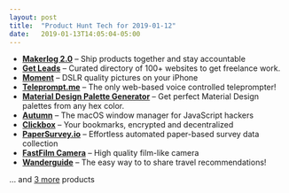 ```yaml
---
layout: post
title:  "Product Hunt Tech for 2019-01-12"
date:   2019-01-13T14:05:04-05:00
---
```


* **[Makerlog 2.0](https://www.producthunt.com/posts/makerlog-2-0?utm_campaign=producthunt-api&utm_medium=api&utm_source=Application%3A+Daily+Digest+RSS+%28ID%3A+3202%29)** – Ship products together and stay accountable
* **[Get Leads](https://www.producthunt.com/posts/get-leads?utm_campaign=producthunt-api&utm_medium=api&utm_source=Application%3A+Daily+Digest+RSS+%28ID%3A+3202%29)** – Curated directory of 100+ websites to get freelance work.
* **[Moment](https://www.producthunt.com/posts/moment-5b7a4dd9-e466-4005-a5e2-3dbd99087e84?utm_campaign=producthunt-api&utm_medium=api&utm_source=Application%3A+Daily+Digest+RSS+%28ID%3A+3202%29)** – DSLR quality pictures on your iPhone
* **[Teleprompt.me](https://www.producthunt.com/posts/teleprompt-me?utm_campaign=producthunt-api&utm_medium=api&utm_source=Application%3A+Daily+Digest+RSS+%28ID%3A+3202%29)** – The only web-based voice controlled teleprompter!
* **[Material Design Palette Generator](https://www.producthunt.com/posts/material-design-palette-generator?utm_campaign=producthunt-api&utm_medium=api&utm_source=Application%3A+Daily+Digest+RSS+%28ID%3A+3202%29)** – Get perfect Material Design palettes from any hex color.
* **[Autumn](https://www.producthunt.com/posts/autumn-2?utm_campaign=producthunt-api&utm_medium=api&utm_source=Application%3A+Daily+Digest+RSS+%28ID%3A+3202%29)** – The macOS window manager for JavaScript hackers
* **[Clickbox](https://www.producthunt.com/posts/clickbox?utm_campaign=producthunt-api&utm_medium=api&utm_source=Application%3A+Daily+Digest+RSS+%28ID%3A+3202%29)** – Your bookmarks, encrypted and decentralized
* **[PaperSurvey.io](https://www.producthunt.com/posts/papersurvey-io?utm_campaign=producthunt-api&utm_medium=api&utm_source=Application%3A+Daily+Digest+RSS+%28ID%3A+3202%29)** – Effortless automated paper-based survey data collection
* **[FastFilm Camera](https://www.producthunt.com/posts/fastfilm-camera?utm_campaign=producthunt-api&utm_medium=api&utm_source=Application%3A+Daily+Digest+RSS+%28ID%3A+3202%29)** – High quality film-like camera
* **[Wanderguide](https://www.producthunt.com/posts/wanderguide?utm_campaign=producthunt-api&utm_medium=api&utm_source=Application%3A+Daily+Digest+RSS+%28ID%3A+3202%29)** – The easy way to to share travel recommendations!

… and [3 more](https://www.producthunt.com/tech) products